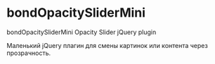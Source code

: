 # bondOpacitySliderMini
bondOpacitySliderMini Opacity Slider jQuery plugin

Маленький jQuery плагин для смены картинок или контента через прозрачность.
